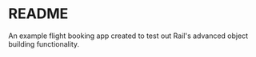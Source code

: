 # README

An example flight booking app created to test out Rail's advanced object building functionality.
